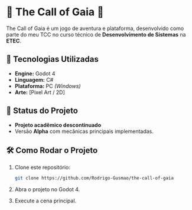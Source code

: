 # 🦊 **The Call of Gaia** 🦅

The Call of Gaia é um jogo de aventura e plataforma, desenvolvido como parte do meu TCC no curso técnico de **Desenvolvimento de Sistemas** na **ETEC**.

## 🔧 **Tecnologias Utilizadas**

- **Engine:** Godot 4
- **Linguagem:** C#
- **Plataforma:** PC *(Windows)*
- **Arte:** [Pixel Art / 2D]

## 🚀 **Status do Projeto**

- **Projeto acadêmico descontinuado**  
- Versão **Alpha** com mecânicas principais implementadas.

## 🛠️ **Como Rodar o Projeto**

1. Clone este repositório:
   ```bash
   git clone https://github.com/Rodrigo-Gusmao/the-call-of-gaia

2. Abra o projeto no Godot 4.

3. Execute a cena principal.
